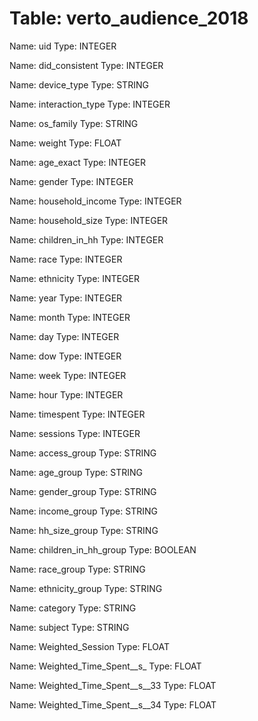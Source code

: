 Table: verto_audience_2018
==========================

Name: uid
Type: INTEGER

Name: did_consistent
Type: INTEGER

Name: device_type
Type: STRING

Name: interaction_type
Type: INTEGER

Name: os_family
Type: STRING

Name: weight
Type: FLOAT

Name: age_exact
Type: INTEGER

Name: gender
Type: INTEGER

Name: household_income
Type: INTEGER

Name: household_size
Type: INTEGER

Name: children_in_hh
Type: INTEGER

Name: race
Type: INTEGER

Name: ethnicity
Type: INTEGER

Name: year
Type: INTEGER

Name: month
Type: INTEGER

Name: day
Type: INTEGER

Name: dow
Type: INTEGER

Name: week
Type: INTEGER

Name: hour
Type: INTEGER

Name: timespent
Type: INTEGER

Name: sessions
Type: INTEGER

Name: access_group
Type: STRING

Name: age_group
Type: STRING

Name: gender_group
Type: STRING

Name: income_group
Type: STRING

Name: hh_size_group
Type: STRING

Name: children_in_hh_group
Type: BOOLEAN

Name: race_group
Type: STRING

Name: ethnicity_group
Type: STRING

Name: category
Type: STRING

Name: subject
Type: STRING

Name: Weighted_Session
Type: FLOAT

Name: Weighted_Time_Spent__s_
Type: FLOAT

Name: Weighted_Time_Spent__s__33
Type: FLOAT

Name: Weighted_Time_Spent__s__34
Type: FLOAT

